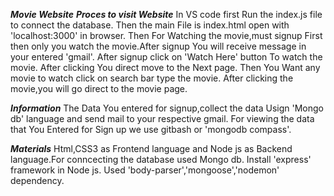 ***Movie Website***
***Proces to visit Website***
In VS code first Run the index.js file to connect the database.
Then the main File is index.html open with 'localhost:3000' in browser.
Then For Watching the movie,must signup First then only you watch the movie.After signup You will receive message in your entered 'gmail'.
After signup click on 'Watch Here' button To watch the movie.
After clicking You direct move to the Next page.
Then You Want any movie to watch click on search bar type the movie.
After clicking the movie,you will go direct to the movie page.

***Information***
The Data You entered for signup,collect the data Usign 'Mongo db' language and send mail to your respective gmail.
For viewing the data that You Entered for Sign up we use gitbash or 'mongodb compass'.

***Materials***
 Html,CSS3 as Frontend language and Node js as Backend language.For conncecting the database  used Mongo db.
 Install 'express' framework in Node js.
Used 'body-parser','mongoose','nodemon' dependency.
